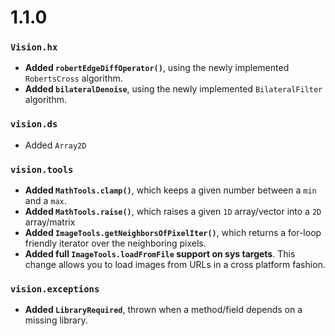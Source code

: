 1.1.0
===

### `Vision.hx`

 - **Added `robertEdgeDiffOperator()`**, using the newly implemented `RobertsCross` algorithm.
 - **Added `bilateralDenoise`**, using the newly implemented `BilateralFilter` algorithm.
### `vision.ds`

 - Added `Array2D`

### `vision.tools`

 - **Added `MathTools.clamp()`**, which keeps a given number between a `min` and a `max`.
 - **Added `MathTools.raise()`**, which raises a given `1D` array/vector into a `2D` array/matrix
 - **Added `ImageTools.getNeighborsOfPixelIter()`**, which returns a for-loop friendly iterator over the neighboring pixels.
 - **Added full `ImageTools.loadFromFile` support on sys targets**. This change allows you to load images from URLs in a cross platform fashion.
  
### `vision.exceptions`

 - **Added `LibraryRequired`**, thrown when a method/field depends on a missing library.